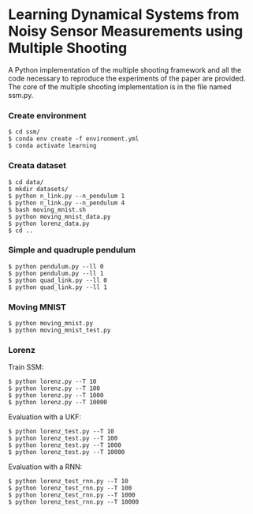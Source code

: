 # Learning Dynamical Systems from Noisy Sensor Measurements using Multiple Shooting

A Python implementation of the multiple shooting framework and all the code necessary to reproduce the experiments of the paper are provided. The core of the multiple shooting implementation is in the file named ssm.py.

### Create environment
    $ cd ssm/
    $ conda env create -f environment.yml
    $ conda activate learning

### Creata dataset
    $ cd data/ 
    $ mkdir datasets/
    $ python n_link.py --n_pendulum 1
    $ python n_link.py --n_pendulum 4
    $ bash moving_mnist.sh
    $ python moving_mnist_data.py
    $ python lorenz_data.py
    $ cd ..

### Simple and quadruple pendulum
    $ python pendulum.py --ll 0
    $ python pendulum.py --ll 1
    $ python quad_link.py --ll 0
    $ python quad_link.py --ll 1

### Moving MNIST 
    $ python moving_mnist.py
    $ python moving_mnist_test.py

### Lorenz

Train SSM:

    $ python lorenz.py --T 10 
    $ python lorenz.py --T 100
    $ python lorenz.py --T 1000
    $ python lorenz.py --T 10000

Evaluation with a UKF:

    $ python lorenz_test.py --T 10
    $ python lorenz_test.py --T 100
    $ python lorenz_test.py --T 1000
    $ python lorenz_test.py --T 10000

Evaluation with a RNN:
    
    $ python lorenz_test_rnn.py --T 10
    $ python lorenz_test_rnn.py --T 100
    $ python lorenz_test_rnn.py --T 1000
    $ python lorenz_test_rnn.py --T 10000


